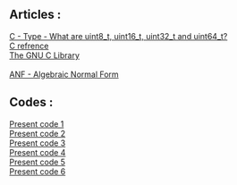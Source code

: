 ## Articles :
[C - Type - What are uint8_t, uint16_t, uint32_t and uint64_t? ](https://www.badprog.com/c-type-what-are-uint8-t-uint16-t-uint32-t-and-uint64-t)
<br/>
[C refrence](https://en.cppreference.com/w/c)
<br/>
[The GNU C Library](https://www.gnu.org/software/libc/manual/html_node/index.html#SEC_Contents)
<br/>
<br/>
[ANF - Algebraic Normal Form ](https://blog.demofox.org/2016/04/09/turning-a-truth-table-into-a-digital-circuit-anf/)
<br/>

## Codes :
[Present code 1 ](http://www.lightweightcrypto.org/implementations.php)
<br/>
[Present code 2 ](https://github.com/bozhu/PRESENT-C)
<br/>
[Present code 3 ](https://github.com/fedecatinello/present-cypher)
<br/>
[Present code 4 ](https://www.oryx-embedded.com/doc/present_8c_source.html)
<br/>
[Present code 5 ](https://github.com/gmarkall/present)
<br/>
[Present code 6 ](https://github.com/pfasante/present)
